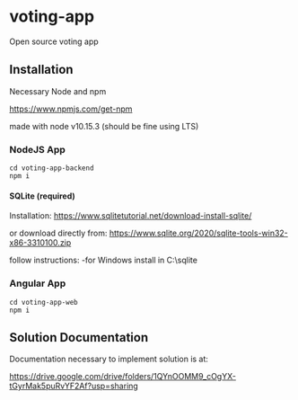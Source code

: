 # voting-app

Open source voting app

## Installation

Necessary Node and npm

<https://www.npmjs.com/get-npm>

made with node v10.15.3 (should be fine using LTS)

### NodeJS App

```unix
cd voting-app-backend
npm i
```

#### SQLite (required)

Installation: <https://www.sqlitetutorial.net/download-install-sqlite/>

or download directly from: <https://www.sqlite.org/2020/sqlite-tools-win32-x86-3310100.zip>

follow instructions: -for Windows install in C:\sqlite

### Angular App

```unix
cd voting-app-web
npm i
```

## Solution Documentation

Documentation necessary to implement solution is at:

<https://drive.google.com/drive/folders/1QYnOOMM9_cOgYX-tGyrMak5puRvYF2Af?usp=sharing>
